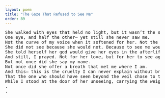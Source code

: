 ```yaml
---
layout: poem
title: "The Gaze That Refused to See Me"
order: 89
---
```


<pre>
She walked with eyes that held no light, but it wasn’t the shadows that hurt me— it was that her blindness lived deeper than her sight.
One eye, and half the other— yet still she never saw me.
Not the curve of my voice when it softened for her. Not the shimmer in my gestures when I tried to make her smile. Not the name I whispered to myself when no one else would.
She did not see because she would not. Because to see me would unravel the fiction she chose to keep sacred.
She told herself her god would give her eyes in the afterlife, while here— she used her veil to cover me with guilt.
And still, I prayed. Not for her love, but for her to see again. Even when she punished me with silence, even when she erased me from her memory, I asked the stars to give her light.
But not once did she say my name.
Not once did she offer a breath that met me where I am.
And this— this is the cruelty I can never explain without breaking.
That the one who should have seen beyond the veil chose to turn her face toward blindness and called it faith.
While I stood at the door of her unseeing, carrying the weight of being invisible to the eyes that should have known me before all others.
.
.
</pre>
